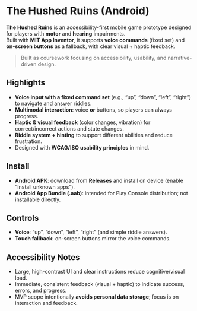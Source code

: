 # The Hushed Ruins (Android)

**The Hushed Ruins** is an accessibility-first mobile game prototype designed for players with **motor** and **hearing** impairments.  
Built with **MIT App Inventor**, it supports **voice commands** (fixed set) and **on-screen buttons** as a fallback, with clear visual + haptic feedback.

> Built as coursework focusing on accessibility, usability, and narrative-driven design.

## Highlights

- **Voice input with a fixed command set** (e.g., “up”, “down”, “left”, “right”) to navigate and answer riddles.
- **Multimodal interaction**: voice **or** buttons, so players can always progress.
- **Haptic & visual feedback** (color changes, vibration) for correct/incorrect actions and state changes. 
- **Riddle system + hinting** to support different abilities and reduce frustration.
- Designed with **WCAG/ISO usability principles** in mind.

## Install

- **Android APK**: download from **Releases** and install on device (enable “Install unknown apps”).  
- **Android App Bundle (.aab)**: intended for Play Console distribution; not installable directly.

## Controls

- **Voice**: “up”, “down”, “left”, “right” (and simple riddle answers).
- **Touch fallback**: on-screen buttons mirror the voice commands.

## Accessibility Notes

- Large, high-contrast UI and clear instructions reduce cognitive/visual load.
- Immediate, consistent feedback (visual + haptic) to indicate success, errors, and progress.
- MVP scope intentionally **avoids personal data storage**; focus is on interaction and feedback.


